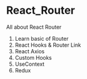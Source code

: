 # React_Router
All about React Router

1. Learn basic of Router
2. React Hooks & Router Link
3. React Axios
4. Custom Hooks 
5. UseContext
6. Redux
